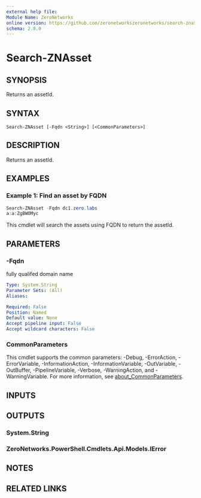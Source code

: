 ```yaml
---
external help file:
Module Name: ZeroNetworks
online version: https://github.com/zeronetworkszeronetworks/search-znasset
schema: 2.0.0
---
```


# Search-ZNAsset

## SYNOPSIS
Returns an assetId.

## SYNTAX

```
Search-ZNAsset [-Fqdn <String>] [<CommonParameters>]
```

## DESCRIPTION
Returns an assetId.

## EXAMPLES

### Example 1: Find an asset by FQDN
```powershell
Search-ZNAsset -Fqdn dc1.zero.labs
a:a:ZgBWOMyc
```

This cmdlet will search the assets using FQDN to return the assetId.

## PARAMETERS

### -Fqdn
fully qualifed domain name

```yaml
Type: System.String
Parameter Sets: (All)
Aliases:

Required: False
Position: Named
Default value: None
Accept pipeline input: False
Accept wildcard characters: False
```

### CommonParameters
This cmdlet supports the common parameters: -Debug, -ErrorAction, -ErrorVariable, -InformationAction, -InformationVariable, -OutVariable, -OutBuffer, -PipelineVariable, -Verbose, -WarningAction, and -WarningVariable. For more information, see [about_CommonParameters](http://go.microsoft.com/fwlink/?LinkID=113216).

## INPUTS

## OUTPUTS

### System.String

### ZeroNetworks.PowerShell.Cmdlets.Api.Models.IError

## NOTES

## RELATED LINKS

